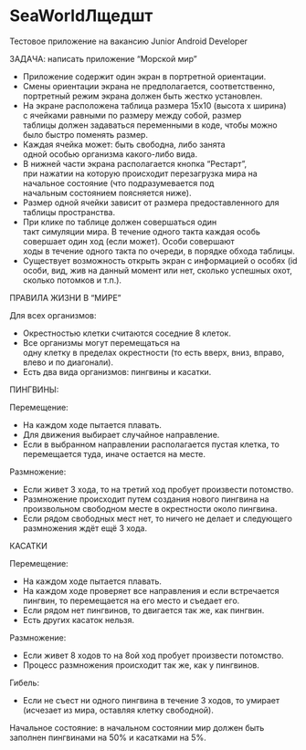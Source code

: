 # SeaWorldЛщедшт
Тестовое приложение на вакансию Junior Android Developer

ЗАДАЧА: написать приложение “Морской мир”
- Приложение содержит один экран в портретной ориентации.
- Смены ориентации экрана не предполагается, соответственно, портретный режим
экрана должен быть жестко установлен.
- На экране расположена таблица размера 15x10 (высота х ширина) с ячейками
равными по размеру между собой, размер таблицы должен задаваться
переменными в коде, чтобы можно было быстро поменять размер.
- Каждая ячейка может: быть свободна, либо занята одной особью организма
какого-либо вида.
- В нижней части экрана располагается кнопка “Рестарт”, при нажатии на которую
происходит перезагрузка мира на начальное состояние (что подразумевается под
начальным состоянием поясняется ниже).
- Размер одной ячейки зависит от размера предоставленного для таблицы
пространства.
- При клике по таблице должен совершаться один такт симуляции мира. В течение
одного такта каждая особь совершает один ход (если может). Особи совершают
ходы в течение одного такта по очереди, в порядке обхода таблицы.
- Существует возможность открыть экран с информацией о особях (id особи, вид, жив на данный момент
или нет, сколько успешных охот, сколько потомков и т.п.).

ПРАВИЛА ЖИЗНИ В “МИРЕ”

Для всех организмов:
- Окрестностью клетки считаются соседние 8 клеток.
- Все организмы могут перемещаться на одну клетку в пределах окрестности (то есть вверх, вниз, вправо, влево и по диагонали).
- Есть два вида организмов: пингвины и касатки.

ПИНГВИНЫ:

Перемещение:
- На каждом ходе пытается плавать.
- Для движения выбирает случайное направление.
- Если в выбранном направлении располагается пустая клетка, то перемещается
туда, иначе остается на месте.

Размножение:
- Если живет 3 хода, то на третий ход пробует произвести потомство.
- Размножение происходит путем создания нового пингвина на произвольном
свободном месте в окрестности около пингвина.
- Если рядом свободных мест нет, то ничего не делает и следующего
размножения ждёт ещё 3 хода.

КАСАТКИ

Перемещение:
- На каждом ходе пытается плавать.
- На каждом ходе проверяет все направления и если встречается пингвин, то
перемещается на его место и съедает его.
- Если рядом нет пингвинов, то двигается так же, как пингвин.
- Есть других касаток нельзя.

Размножение:
- Если живет 8 ходов то на 8ой ход пробует произвести потомство.
- Процесс размножения происходит так же, как у пингвинов.

Гибель:
- Если не съест ни одного пингвина в течение 3 ходов, то умирает (исчезает из
мира, оставляя клетку свободной).

Начальное состояние: в начальном состоянии мир должен быть заполнен пингвинами
на 50% и касатками на 5%.
